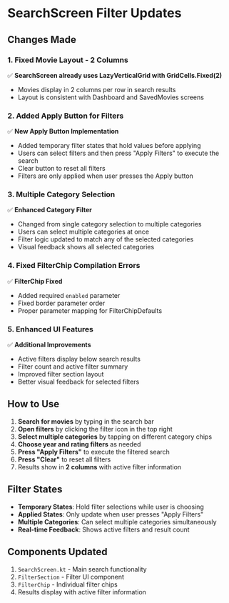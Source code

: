 # SearchScreen Filter Updates

## Changes Made

### 1. Fixed Movie Layout - 2 Columns
✅ **SearchScreen already uses LazyVerticalGrid with GridCells.Fixed(2)** 
- Movies display in 2 columns per row in search results
- Layout is consistent with Dashboard and SavedMovies screens

### 2. Added Apply Button for Filters
✅ **New Apply Button Implementation**
- Added temporary filter states that hold values before applying
- Users can select filters and then press "Apply Filters" to execute the search
- Clear button to reset all filters
- Filters are only applied when user presses the Apply button

### 3. Multiple Category Selection
✅ **Enhanced Category Filter**
- Changed from single category selection to multiple categories
- Users can select multiple categories at once
- Filter logic updated to match any of the selected categories
- Visual feedback shows all selected categories

### 4. Fixed FilterChip Compilation Errors
✅ **FilterChip Fixed**
- Added required `enabled` parameter
- Fixed border parameter order
- Proper parameter mapping for FilterChipDefaults

### 5. Enhanced UI Features
✅ **Additional Improvements**
- Active filters display below search results
- Filter count and active filter summary
- Improved filter section layout
- Better visual feedback for selected filters

## How to Use

1. **Search for movies** by typing in the search bar
2. **Open filters** by clicking the filter icon in the top right
3. **Select multiple categories** by tapping on different category chips
4. **Choose year and rating filters** as needed
5. **Press "Apply Filters"** to execute the filtered search
6. **Press "Clear"** to reset all filters
7. Results show in **2 columns** with active filter information

## Filter States

- **Temporary States**: Hold filter selections while user is choosing
- **Applied States**: Only update when user presses "Apply Filters"
- **Multiple Categories**: Can select multiple categories simultaneously
- **Real-time Feedback**: Shows active filters and result count

## Components Updated

1. `SearchScreen.kt` - Main search functionality
2. `FilterSection` - Filter UI component
3. `FilterChip` - Individual filter chips
4. Results display with active filter information
